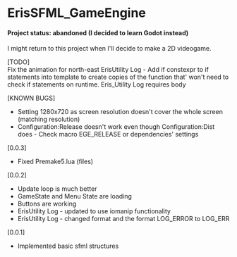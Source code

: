 # ErisSFML_GameEngine
#### Project status: abandoned (I decided to learn Godot instead)
I might return to this project when I'll decide to make a 2D videogame.



\[TODO]    
Fix the animation for north-east
ErisUtility Log - Add if constexpr to if statements into template to create copies of the function that' won't need to check if statements on runtime.
Eris_Utility Log requires body

\[KNOWN BUGS]    
- Setting 1280x720 as screen resolution doesn't cover the whole screen (matching resolution)
- Configuration:Release doesn't work even though Configuration:Dist does - Check macro EGE_RELEASE or dependencies' settings

\[0.0.3]
- Fixed Premake5.lua (files)

\[0.0.2]
- Update loop is much better
- GameState and Menu State are loading
- Buttons are working
- ErisUtility Log - updated to use iomanip functionality
- ErisUtility Log - changed format and the format LOG_ERROR to LOG_ERR

\[0.0.1]
- Implemented basic sfml structures

